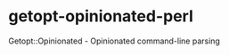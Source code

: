 getopt-opinionated-perl
=======================

Getopt::Opinionated - Opinionated command-line parsing
